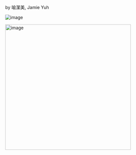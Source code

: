 by 喻潔美, Jamie Yuh 

![image](https://github.com/user-attachments/assets/d2aac3cb-4b74-4c3e-94f3-4bacc239c125)


<img width="400" alt="image" src="" />
